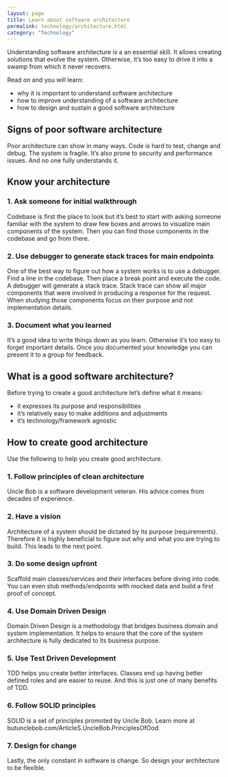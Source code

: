 ```yaml
---
layout: page
title: Learn about software architecture
permalink: technology/architecture.html
category: "Technology"
---
```


Understanding software architecture is a an essential skill. It allows creating solutions that evolve the system. Otherwise, it’s too easy to drive it into a swamp from which it never recovers.

Read on and you will learn:

* why it is important to understand software architecture
* how to improve understanding of a software architecture
* how to design and sustain a good software architecture

## Signs of poor software architecture

Poor architecture can show in many ways. Code is hard to test, change and debug. The system is fragile. It’s also prone to security and performance issues. And no one fully understands it.

## Know your architecture

### 1. Ask someone for initial walkthrough

Codebase is first the place to look but it’s best to start with asking someone familiar with the system to draw few boxes and arrows to visualize main components of the system. Then you can find those components in the codebase and go from there.

### 2. Use debugger to generate stack traces for main endpoints

One of the best way to figure out how a system works is to use a debugger.
Find a line in the codebase. Then place a break point and execute the code. A debugger will generate a stack trace.
Stack trace can show all major components that were involved in producing a response for the request. When studying those components focus on their purpose and not implementation details.

### 3. Document what you learned

It’s a good idea to write things down as you learn. Otherwise it’s too easy to forget important details. Once you documented your knowledge you can present it to a group for feedback.

## What is a good software architecture?

Before trying to create a good architecture let’s define what it means:

* it expresses its purpose and responsibilities
* it’s relatively easy to make additions and adjustments
* it’s technology/framework agnostic

## How to create good architecture

Use the following to help you create good architecture.

### 1. Follow principles of clean architecture

Uncle Bob is a software development veteran. His advice comes from decades of experience.

### 2. Have a vision

Architecture of a system should be dictated by its purpose (requirements). Therefore it is highly beneficial to figure out why and what you are trying to build. This leads to the next point.

### 3. Do some design upfront

Scaffold main classes/services and their interfaces before diving into code. You can even stub methods/endpoints with mocked data and build a first proof of concept.

### 4. Use Domain Driven Design

Domain Driven Design is a methodology that bridges business domain and system implementation. It helps to ensure that the core of the system architecture is fully dedicated to its business purpose.

### 5. Use Test Driven Development

TDD helps you create better interfaces. Classes end up having better defined roles and are easier to reuse. And this is just one of many benefits of TDD.

### 6. Follow SOLID principles

SOLID is a set of principles promoted by Uncle Bob. Learn more at butunclebob.com/ArticleS.UncleBob.PrinciplesOfOod.

### 7. Design for change

Lastly, the only constant in software is change. So design your architecture to be flexible.
